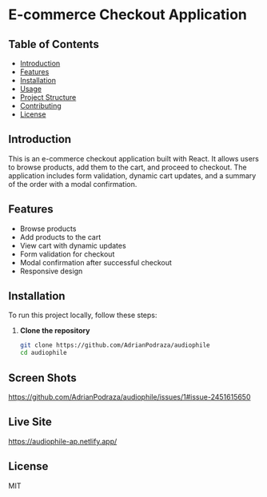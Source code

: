 # E-commerce Checkout Application

## Table of Contents

- [Introduction](#introduction)
- [Features](#features)
- [Installation](#installation)
- [Usage](#usage)
- [Project Structure](#project-structure)
- [Contributing](#contributing)
- [License](#license)

## Introduction

This is an e-commerce checkout application built with React. It allows users to browse products, add them to the cart, and proceed to checkout. The application includes form validation, dynamic cart updates, and a summary of the order with a modal confirmation.

## Features

- Browse products
- Add products to the cart
- View cart with dynamic updates
- Form validation for checkout
- Modal confirmation after successful checkout
- Responsive design

## Installation

To run this project locally, follow these steps:

1. **Clone the repository**
   ```bash
   git clone https://github.com/AdrianPodraza/audiophile
   cd audiophile
   ```

## Screen Shots

https://github.com/AdrianPodraza/audiophile/issues/1#issue-2451615650




## Live Site
 https://audiophile-ap.netlify.app/

## License

MIT
